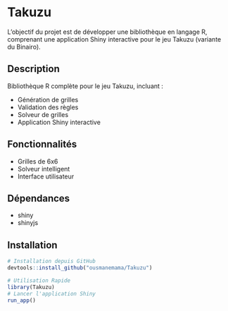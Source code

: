 # Takuzu
 L’objectif du projet est de développer une bibliothèque en langage R, comprenant une  application Shiny interactive pour le jeu Takuzu (variante du Binairo).

 ## Description
Bibliothèque R complète pour le jeu Takuzu, incluant :
- Génération de grilles
- Validation des règles
- Solveur de grilles
- Application Shiny interactive

## Fonctionnalités
- Grilles de 6x6
- Solveur intelligent
- Interface utilisateur

## Dépendances
- shiny
- shinyjs

## Installation
```r
# Installation depuis GitHub
devtools::install_github("ousmanemama/Takuzu")
```
```r
# Utilisation Rapide
library(Takuzu)
# Lancer l'application Shiny
run_app()
```